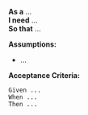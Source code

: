 **As a** ...  
**I need** ...  
**So that** ...  

**Assumptions:**
* ...

**Acceptance Criteria:**
```
Given ...
When ...
Then ...
```
